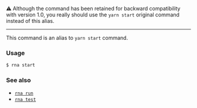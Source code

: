 ⚠️  Although the command has been retained for backward compatibility with version 1.0, you really should use the `yarn start` original command instead of this alias.

---

This command is an alias to `yarn start` command.

### Usage
```sh
$ rna start
```

### See also

* [`rna run`](../run/)
* [`rna test`](../test/)
